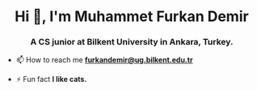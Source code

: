 <h1 align="center">Hi 👋, I'm Muhammet Furkan Demir</h1>
<h3 align="center">A CS junior at Bilkent University in Ankara, Turkey.</h3>

- 📫 How to reach me **furkandemir@ug.bilkent.edu.tr**

- ⚡ Fun fact **I like cats.**


</p>
